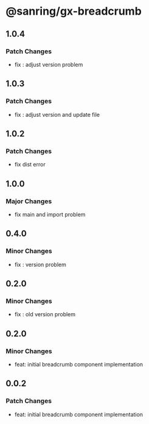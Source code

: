 # @sanring/gx-breadcrumb

## 1.0.4

### Patch Changes

- fix : adjust version problem

## 1.0.3

### Patch Changes

- fix : adjust version and update file

## 1.0.2

### Patch Changes

- fix dist error

## 1.0.0

### Major Changes

- fix main and import problem

## 0.4.0

### Minor Changes

- fix : version problem

## 0.2.0

### Minor Changes

- fix : old version problem

## 0.2.0

### Minor Changes

- feat: initial breadcrumb component implementation

## 0.0.2

### Patch Changes

- feat: initial breadcrumb component implementation
